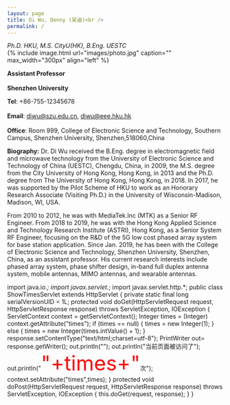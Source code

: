 ```yaml
---
layout: page
title: Di Wu, Denny (吴迪)<br />
permalink: /
---
```

*Ph.D. HKU, M.S. CityU(HK), B.Eng. UESTC*<br />
{% include image.html url="images/photo.jpg" caption="" max_width="300px" align="left" %}

**Assistant Professor**<br />   
**Shenzhen University**<br />  

**Tel**: +86-755-12345678<br />  
**Email**: diwu@szu.edu.cn, diwu@eee.hku.hk<br />    
**Office**: Room 999, College of Electronic Science and Technology, Southern Campus, Shenzhen University, Shenzhen,518060,China    

**Biography:**
Dr. Di Wu received the B.Eng. degree in electromagnetic field and microwave technology from the University of Electronic Science and Technology of China (UESTC), Chengdu, China, in 2009, the M.S. degree from the City University of Hong Kong, Hong Kong, in 2013 and the Ph.D. degree from The University of Hong Kong, Hong Kong, in 2018. In 2017, he was supported by the Pilot Scheme of HKU to work as an Honorary Research Associate (Visiting Ph.D.) in the University of Wisconsin-Madison, Madison, WI, USA. 

From 2010 to 2012, he was with MediaTek.Inc (MTK) as a Senior RF Engineer. From  2018 to 2019, he was with the Hong Kong Applied Science and Technology Research Institute (ASTRI), Hong Kong, as a Senior System RF Engineer,  focusing on the R&D of the 5G low cost phased array system for base station application. Since Jan. 2019, he has been with the College of Electronic Science and Technology, Shenzhen University, Shenzhen, China, as an assistant professor. His current research interests include phased array system, phase shifter design, in-band full duplex antenna system, mobile antennas, MIMO antennas, and wearable antennas.

import java.io.*;
import javax.servlet.*;
import javax.servlet.http.*;
public class ShowTimesServlet extends HttpServlet {
	private static final long serialVersionUID = 1L;
	protected void doGet(HttpServletRequest request,
       HttpServletResponse response) throws ServletException, IOException {
		ServletContext context = getServletContext();
		Integer times = (Integer) context.getAttribute("times");
		if (times == null) {
			times = new Integer(1);
		} else {
			times = new Integer(times.intValue() + 1);
		}
		response.setContentType("text/html;charset=utf-8");
     PrintWriter out= response.getWriter();
     out.println("<html><head><title>");
     out.println("页面访问统计");
        out.println("</title></head><body>");
        out.println("当前页面被访问了");
        out.println("<font color=red size=20>"+times+"</font>次");
        context.setAttribute("times",times);
	}
	protected void doPost(HttpServletRequest request,
       HttpServletResponse response) throws ServletException, IOException {
		this.doGet(request, response);
	}
}
 
